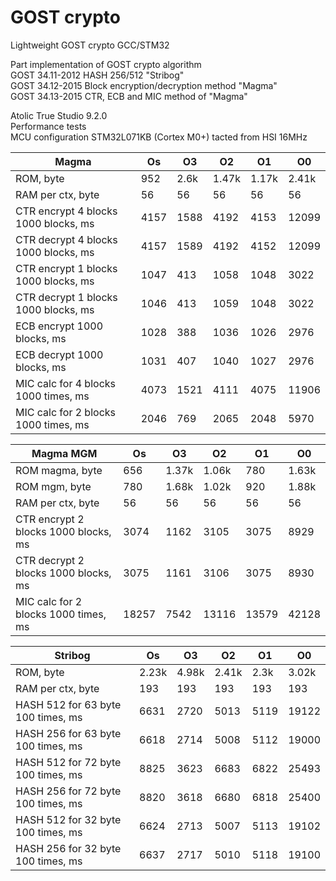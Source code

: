 # GOST crypto
Lightweight GOST crypto GCC/STM32

Part implementation of GOST crypto algorithm  
GOST 34.11-2012 HASH 256/512 "Stribog"  
GOST 34.12-2015 Block encryption/decryption method "Magma"  
GOST 34.13-2015 CTR, ECB and MIC method of "Magma"  

Atolic True Studio 9.2.0  
Performance tests  
MCU configuration STM32L071KB (Cortex M0+) tacted from HSI 16MHz  

| Magma									|	Os		|	O3		|	O2	 	|	O1		|	O0		|
|---------------------------------------|-----------|-----------|-----------|-----------|-----------|
| ROM, byte								|	952		|	2.6k	|	1.47k	|	1.17k	|	2.41k	|
| RAM per ctx, byte						|	56		|	56		|	56		|	56		|	56		|
| CTR encrypt 4 blocks 1000 blocks, ms	|	4157	|	1588	|	4192	|	4153	|	12099	|
| CTR decrypt 4 blocks 1000 blocks, ms	|	4157	|	1589	|	4192	|	4152	|	12099	|
| CTR encrypt 1 blocks 1000 blocks, ms	|	1047	|	413		|	1058	|	1048	|	3022	|
| CTR decrypt 1 blocks 1000 blocks, ms	|	1046	|	413		|	1059	|	1048	|	3022	|
| ECB encrypt 1000 blocks, ms			|	1028	|	388		|	1036	|	1026	|	2976	|
| ECB decrypt 1000 blocks, ms			|	1031	|	407		|	1040	|	1027	|	2976	|
| MIC calc for 4 blocks 1000 times, ms	|	4073	|	1521	|	4111	|	4075	|	11906	|
| MIC calc for 2 blocks 1000 times, ms	|	2046	|	769		|	2065	|	2048	|	5970	|

| Magma MGM								|	Os		|	O3		|	O2	 	|	O1		|	O0		|
|---------------------------------------|-----------|-----------|-----------|-----------|-----------|
| ROM magma, byte						|	656		|	1.37k	|	1.06k	|	780		|	1.63k	|
| ROM mgm, byte							|	780		|	1.68k	|	1.02k	|	920		|	1.88k	|
| RAM per ctx, byte						|	56		|	56		|	56		|	56		|	56		|
| CTR encrypt 2 blocks 1000 blocks, ms	|	3074	|	1162	|	3105	|	3075	|	8929	|
| CTR decrypt 2 blocks 1000 blocks, ms	|	3075	|	1161	|	3106	|	3075	|	8930	|
| MIC calc for 2 blocks 1000 times, ms	|	18257	|	7542	|	13116	|	13579	|	42128	|

| Stribog								|	Os		|	O3		|	O2	 	|	O1		|	O0		|
|---------------------------------------|-----------|-----------|-----------|-----------|-----------|  
| ROM, byte								|	2.23k	|	4.98k	|	2.41k	|	2.3k	|	3.02k	|
| RAM per ctx, byte						|	193		|	193		|	193		|	193		|	193		| 
| HASH 512 for 63 byte 100 times, ms	|	6631	|	2720	|	5013	|	5119	|	19122	|
| HASH 256 for 63 byte 100 times, ms	|	6618	|	2714	|	5008	|	5112	|	19000	|
| HASH 512 for 72 byte 100 times, ms	|	8825	|	3623	|	6683	|	6822	|	25493	|
| HASH 256 for 72 byte 100 times, ms	|	8820	|	3618	|	6680	|	6818	|	25400	|
| HASH 512 for 32 byte 100 times, ms	|	6624	|	2713	|	5007	|	5113	|	19102	|
| HASH 256 for 32 byte 100 times, ms	|	6637	|	2717	|	5010	|	5118	|	19100	|

